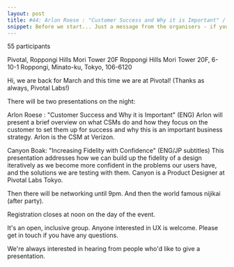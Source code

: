 ```yaml
---
layout: post
title: #44: Arlon Roese : "Customer Success and Why it is Important" / Canyon Boak: "Increasing Fidelity with Confidence"
snippet: Before we start... Just a message from the organisers - if you reserve a ticket and then can't ...
---
```

55 participants

Pivotal, Roppongi Hills Mori Tower 20F Roppongi Hills Mori Tower 20F, 6-10-1 Roppongi, Minato-ku, Tokyo, 106-6120

Hi, we are back for March and this time we are at Pivotal! (Thanks as always, Pivotal Labs!)

There will be two presentations on the night:

Arlon Roese : "Customer Success and Why it is Important" (ENG)
Arlon will present a brief overview on what CSMs do and how they focus on the customer to set them up for success and why this is an important business strategy. Arlon is the CSM at Verizon.

Canyon Boak: "Increasing Fidelity with Confidence" (ENG/JP subtitles)
This presentation addresses how we can build up the fidelity of a design iteratively as we become more confident in the problems our users have, and the solutions we are testing with them. Canyon is a Product Designer at Pivotal Labs Tokyo.

Then there will be networking until 9pm. And then the world famous nijikai (after party).

Registration closes at noon on the day of the event.

It's an open, inclusive group. Anyone interested in UX is welcome. Please get in touch if you have any questions.

We're always interested in hearing from people who'd like to give a presentation.

